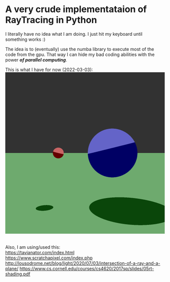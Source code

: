 # A very crude implementataion of RayTracing in Python
I literally have no idea what I am doing. I just hit my keyboard until something works :)
   
The idea is to (eventually) use the numba library to execute most of the code from the gpu. That way I can hide my bad coding abilities with the power ___of parallel computing___.
   
This is what I have for now (2022-03-03):
<br><img title="shadows-2" src="out/third-shadows.png" width="512" height="512">
<br><br>

Also, I am using/used this:  
https://tavianator.com/index.html  
https://www.scratchapixel.com/index.php  
http://lousodrome.net/blog/light/2020/07/03/intersection-of-a-ray-and-a-plane/
https://www.cs.cornell.edu/courses/cs4620/2017sp/slides/05rt-shading.pdf
